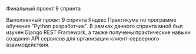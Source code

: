 Финальный проект 9 спринта

Выполненный проект 9 спринта Яндекс Практикума по программе обучения "Python разработчик". В рамках данного спринта мной был изучен Django REST Framework, а также получены практические навыки создания API сервисов для организации клиент-серверного взаимодействия.
